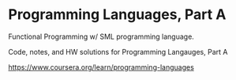 # Programming Languages, Part A

Functional Programming w/ SML programming language.

Code, notes, and HW solutions for Programming Langauges, Part A

https://www.coursera.org/learn/programming-languages

